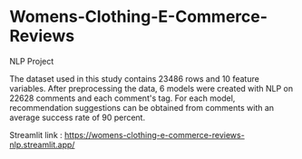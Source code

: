 # Womens-Clothing-E-Commerce-Reviews
NLP Project

The dataset used in this study contains 23486 rows and 10 feature variables. After preprocessing the data, 6 models were created with NLP on 22628 comments and each comment's tag. For each model, recommendation suggestions can be obtained from comments with an average success rate of 90 percent.

Streamlit link : https://womens-clothing-e-commerce-reviews-nlp.streamlit.app/ 
